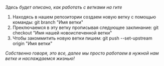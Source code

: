 *Здесь будет описано, как работать с ветками на гите*

1. Находясь в нашем репозитории создаем новую ветку с помощью команды: git branch "Имя ветки"
2. Преключаемся в эту ветку прописывая следующее заклинание: git checkout "Имя нашей новоиспеченной ветки" 
3. Чтобы закоммитить новую ветки пишем: git push --set-upstream origin "Имя ветки"

_Собственно говоря, это все, далее мы просто работаем в нужной нам ветке и наслаждаемся жизнью!_
